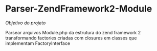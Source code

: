 # Parser-ZendFramework2-Module


*Objetivo do projeto*

Parsear arquivos Module.php da estrutura do zend framework 2 transformando 
factories criadas com closures em classes que implementam FactoryInterface 
